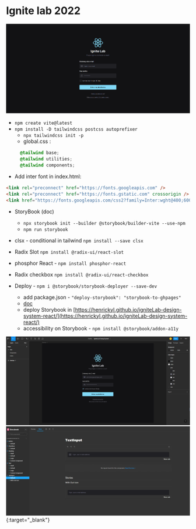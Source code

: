 # Ignite lab 2022

![page](ignite-lab-page.png)

* `npm create vite@latest`
* `npm install -D tailwindcss postcss autoprefixer`
  * `npx tailwindcss init -p`
  * global.css : 
  ```css
    @tailwind base;
    @tailwind utilities;
    @tailwind components;
  ```
* Add inter font in index.html:

```html
<link rel="preconnect" href="https://fonts.googleapis.com" />
<link rel="preconnect" href="https://fonts.gstatic.com" crossorigin />
<link href="https://fonts.googleapis.com/css2?family=Inter:wght@400;600;700&family=Mochiy+Pop+P+One&display=swap" rel="stylesheet" />
```

* StoryBook (doc) 
  * `npx storybook init --builder @storybook/builder-vite --use-npm`
  * `npm run storybook`

* clsx - conditional in tailwind `npm install --save clsx`

* Radix Slot `npm install @radix-ui/react-slot`

* phosphor React - `npm install phosphor-react`
* Radix checkbox `npm install @radix-ui/react-checkbox`

* Deploy - `npm i @storybook/storybook-deployer --save-dev`
  * add package.json - `"deploy-storybook": "storybook-to-ghpages"`
  * [doc](https://github.com/storybookjs/storybook-deployer)
  * deploy Storybook in [https://henrickyl.github.io/igniteLab-design-system-react/](https://henrickyl.github.io/igniteLab-design-system-react/)
  * accessibility on Storybook - `npm install @storybook/addon-a11y`


![](figma.png)
[![Storybook](IgLab1.png)](https://henrickyl.github.io/igniteLab-design-system-react/){:target="_blank"}
